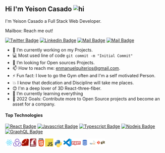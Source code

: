 ## Hi I'm Yeison Casado <img src="https://user-images.githubusercontent.com/1303154/88677602-1635ba80-d120-11ea-84d8-d263ba5fc3c0.gif" width="28px" alt="hi">

I'm Yeison Casado a Full Stack Web Developer.

Mailbox: Reach me out!

[![Twitter Badge](https://img.shields.io/badge/-@casado_yeison-1ca0f1?style=flat&labelColor=1ca0f1&logo=twitter&logoColor=white&link=https://twitter.com/YeisonCasado)](https://twitter.com/casado_yeison) [![Linkedin Badge](https://img.shields.io/badge/-YeisonCasado-0e76a8?style=flat&labelColor=0e76a8&logo=linkedin&logoColor=white)](https://www.linkedin.com/in/yeisoncasado-695/) [![Mail Badge](https://img.shields.io/badge/-@yeison_devr-e84393?style=flat&labelColor=e84393&logo=instagram&logoColor=white)](https://www.instagram.com/yeison_dev695/) [![Mail Badge](https://img.shields.io/badge/-YeisonCasado-c0392b?style=flat&labelColor=c0392b&logo=gmail&logoColor=white)](mailto:enmanuelquiterios@gmail.com)

- 🔭 I’m currently working on my Projects.
- :computer: Most used line of code `git commit -m "Initial Commit"`
- 🤔 I’m looking for Open sources Projects.
- 📫 How to reach me: enmanuelquiterios@gmail.com.
- ⚡ Fun fact: I love to go the Gym often and I'm a self motivated Person.
- 💥 I know that dedication and Discipline will take me places.
- 😊 I'm a deep lover of 3D React-three-fiber.
- 🌱 I’m currently learning everything
- 🥅 2022 Goals: Contribute more to Open Source projects and become an asset for a company.

#### Top Technologies

<!-- TODO: Make technologies links takes you to repositories -->

[![React Badge](https://img.shields.io/badge/-React-61DBFB?style=for-the-badge&labelColor=black&logo=react&logoColor=61DBFB)](#) [![Javascript Badge](https://img.shields.io/badge/-Javascript-F0DB4F?style=for-the-badge&labelColor=black&logo=javascript&logoColor=F0DB4F)](#) [![Typescript Badge](https://img.shields.io/badge/-Typescript-007acc?style=for-the-badge&labelColor=black&logo=typescript&logoColor=007acc)](#) [![Nodejs Badge](https://img.shields.io/badge/-Nodejs-3C873A?style=for-the-badge&labelColor=black&logo=node.js&logoColor=3C873A)](#) [![GraphQL Badge](https://img.shields.io/badge/-GraphQl-e535ab?style=for-the-badge&labelColor=black&logo=node.js&logoColor=e535ab)](#)

<img align="left" alt="React" width="26px" src="https://raw.githubusercontent.com/github/explore/80688e429a7d4ef2fca1e82350fe8e3517d3494d/topics/react/react.png" />
<img align='left' src="https://github.com/devicons/devicon/raw/master/icons/redux/redux-original.svg" width="26px">

<img align='left' alt='Ruby' width='25px' src='https://github.com/devicons/devicon/raw/master/icons/ruby/ruby-original.svg'>

<img align='left' src="https://github.com/devicons/devicon/raw/master/icons/rails/rails-original-wordmark.svg" width="26px">

<img align="left" alt="HTML5" width="26px" src="https://raw.githubusercontent.com/github/explore/80688e429a7d4ef2fca1e82350fe8e3517d3494d/topics/html/html.png" />

<img align="left" alt="JavaScript" width="26px" src="https://raw.githubusercontent.com/github/explore/80688e429a7d4ef2fca1e82350fe8e3517d3494d/topics/javascript/javascript.png" />

<img align="left" alt="Python" width="33px" src="https://raw.githubusercontent.com/github/explore/80688e429a7d4ef2fca1e82350fe8e3517d3494d/topics/python/python.png" />
<img align="left" alt="Visual Studio Code" width="26px" src="https://raw.githubusercontent.com/github/explore/80688e429a7d4ef2fca1e82350fe8e3517d3494d/topics/visual-studio-code/visual-studio-code.png" />
<img align='left' src="https://github.com/devicons/devicon/raw/master/icons/npm/npm-original-wordmark.svg" width="30px">

<img align="left" alt="SQL" width="26px" src="https://raw.githubusercontent.com/github/explore/80688e429a7d4ef2fca1e82350fe8e3517d3494d/topics/sql/sql.png" />

<img align="left" alt="MySQL" width="26px" src="https://raw.githubusercontent.com/github/explore/80688e429a7d4ef2fca1e82350fe8e3517d3494d/topics/mysql/mysql.png" />

<img align="left" alt="Git" width="26px" src="https://raw.githubusercontent.com/github/explore/80688e429a7d4ef2fca1e82350fe8e3517d3494d/topics/git/git.png" />

<br />
<br />
